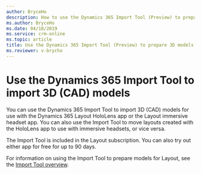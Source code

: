 ```yaml
---
author: BryceHo
description: How to use the Dynamics 365 Import Tool (Preview) to prepare 3D models to work with Dynamics 365 Layout
ms.author: BryceHo
ms.date: 04/18/2019
ms.service: crm-online
ms.topic: article
title: Use the Dynamics 365 Import Tool (Preview) to prepare 3D models to work with Dynamics 365 Layout
ms.reviewer: v-brycho
---
```


# Use the Dynamics 365 Import Tool to import 3D (CAD) models

You can use the Dynamics 365 Import Tool to import 3D (CAD) models for use with the Dynamics 365 Layout HoloLens app or the Layout 
immersive headset app. You can also use the Import Tool to move layouts created with the HoloLens app to use with immersive headsets, 
or vice versa.

The Import Tool is included in the Layout subscription. You can also try out either app for free for up to 90 days.

For information on using the Import Tool to prepare models for Layout, see the 
[Import Tool overview](https://docs.microsoft.com/en-us/dynamics365/mixed-reality/import-tool).
